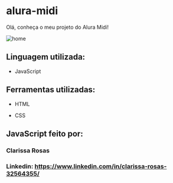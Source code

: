 # alura-midi

Olá, conheça o meu projeto do Alura Midi!

![home](https://github.com/clarissa-rosas/alura-midi/assets/143567920/ba011921-a79f-4930-9086-5cf4ee268b14)


## Linguagem utilizada:

* JavaScript
  
## Ferramentas utilizadas:

* HTML

* CSS

## JavaScript feito por:

### Clarissa Rosas

### Linkedin: https://www.linkedin.com/in/clarissa-rosas-32564355/


